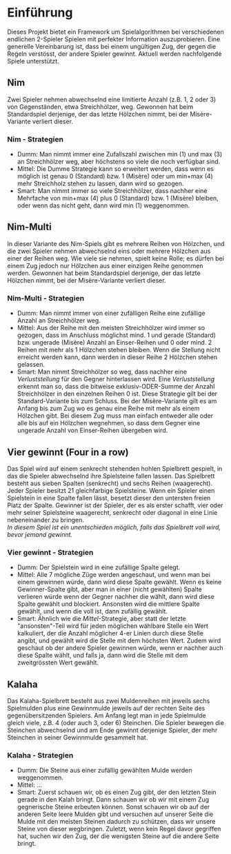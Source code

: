 # Einführung

Dieses Projekt bietet ein Framework um Spielalgorithmen bei verschiedenen endlichen 2-Spieler Spielen mit perfekter Information auszuprobieren.
Eine generelle Vereinbarung ist, dass bei einem ungültigen Zug, der gegen die Regeln verstösst, der andere Spieler gewinnt.
Aktuell werden nachfolgende Spiele unterstützt.

## Nim
Zwei Spieler nehmen abwechselnd eine limitierte Anzahl (z.B. 1, 2 oder 3) von Gegenständen, etwa Streichhölzer, weg. Gewonnen hat beim Standardspiel derjenige, der das letzte Hölzchen nimmt, bei der Misère-Variante verliert dieser.

### Nim - Strategien
* Dumm: Man nimmt immer eine Zufallszahl zwischen min (1) und max (3) an Streichhölzer weg, aber höchstens so viele die noch verfügbar sind.
* Mittel: Die Dumme Strategie kann so erweitert werden, dass wenn es möglich ist genau 0 (Standard) bzw. 1 (Misère) oder um min+max (4) mehr Streichholz stehen zu lassen, dann wird so gezogen.
* Smart: Man nimmt immer so viele Streichhölzer, dass nachher eine Mehrfache von min+max (4) plus 0 (Standard) bzw. 1 (Misère) bleiben, oder wenn das nicht geht, dann wird min (1) weggenommen.

## Nim-Multi
In dieser Variante des Nim-Spiels gibt es mehrere Reihen von Hölzchen, und die zwei Spieler nehmen abwechselnd eins oder mehrere Hölzchen aus einer der Reihen weg. Wie viele sie nehmen, spielt keine Rolle; es dürfen bei einem Zug jedoch nur Hölzchen aus einer einzigen Reihe genommen werden. Gewonnen hat beim Standardspiel derjenige, der das letzte Hölzchen nimmt, bei der Misère-Variante verliert dieser.

### Nim-Multi - Strategien
* Dumm: Man nimmt immer von einer zufälligen Reihe eine zufällige Anzahl an Streichhölzer weg.
* Mittel: Aus der Reihe mit den meisten Streichhölzer wird immer so gezogen, dass im Anschluss möglichst mind. 1 und gerade (Standard) bzw. ungerade (Misère) Anzahl an Einser-Reihen und 0 oder mind. 2 Reihen mit mehr als 1 Hölzchen stehen bleiben. Wenn die Stellung nicht erreicht werden kann, dann werden in dieser Reihe 2 Hölzchen stehen gelassen.
* Smart: Man nimmt Streichhölzer so weg, dass nachher eine *Verluststellung* für den Gegner hinterlassen wird. Eine *Verluststellung* erkennt man so, dass die bitweise exklusiv-ODER-Summe der Anzahl Streichhölzer in den einzelnen Reihen 0 ist. Diese Strategie gilt bei der Standard-Variante bis zum Schluss. Bei der Misère-Variante gilt es am Anfang bis zum Zug wo es genau eine Reihe mit mehr als einem Hölzchen gibt. Bei diesem Zug muss man einfach entweder alle oder alle bis auf ein Hölzchen wegnehmen, so dass dem Gegner eine ungerade Anzahl von Einser-Reihen übergeben wird.

## Vier gewinnt (Four in a row)
Das Spiel wird auf einem senkrecht stehenden hohlen Spielbrett gespielt, in das die Spieler abwechselnd ihre Spielsteine fallen lassen. Das Spielbrett besteht aus sieben Spalten (senkrecht) und sechs Reihen (waagerecht). Jeder Spieler besitzt 21 gleichfarbige Spielsteine. Wenn ein Spieler einen Spielstein in eine Spalte fallen lässt, besetzt dieser den untersten freien Platz der Spalte. Gewinner ist der Spieler, der es als erster schafft, vier oder mehr seiner Spielsteine waagerecht, senkrecht oder diagonal in eine Linie nebeneinander zu bringen.  
*In diesem Spiel ist ein unentschieden möglich, falls das Spielbrett voll wird, bevor jemand gewinnt.*

### Vier gewinnt - Strategien
* Dumm: Der Spielstein wird in eine zufällige Spalte gelegt.
* Mittel: Alle 7 mögliche Züge werden angeschaut, und wenn man bei einem gewinnen würde, dann wird diese Spalte gewählt. Wenn es keine Gewinner-Spalte gibt, aber man in einer (nicht gewählten) Spalte verlieren würde wenn der Gegner nachher die wählt, dann wird diese Spalte gewählt und blockiert. Ansonsten wird die mittlere Spalte gewählt, und wenn die voll ist, dann zufällig gewählt.
* Smart: Ähnlich wie die *Mittel*-Strategie, aber statt der letzte "ansonsten"-Teil wird für jeden möglichen wählbare Stelle ein Wert kalkuliert, der die Anzahl möglicher 4-er Linien durch diese Stelle angibt, und gewählt wird die Stelle mit dem höchsten Wert. Zudem wird geschaut ob der andere Spieler gewinnen würde, wenn er nachher auch diese Spalte wählt, und falls ja, dann wird die Stelle mit dem zweitgrössten Wert gewählt.

## Kalaha
Das Kalaha-Spielbrett besteht aus zwei Muldenreihen mit jeweils sechs Spielmulden plus eine Gewinnmulde jeweils auf der rechten Seite des gegenübersitzenden Spielers. Am Anfang legt man in jede Spielmulde gleich viele, z.B. 4 (oder auch 3, oder 6) Steinchen. Die Spieler bewegen die Steinchen abwechselnd und am Ende gewinnt derjenige Spieler, der mehr Steinchen in seiner Gewinnmulde gesammelt hat.

### Kalaha - Strategien
* Dumm: Die Steine aus einer zufällig gewählten Mulde werden weggenommen.
* Mittel: ...
* Smart: Zuerst schauen wir, ob es einen Zug gibt, der den letzten Stein gerade in den Kalah bringt. Dann schauen wir ob wir mit einem Zug gegnerische Steine erbeuten können. Sonst schauen wir ob auf der anderen Seite leere Mulden gibt und versuchen auf unserer Seite die Mulde mit den meisten Steinen dadurch zu schützen, dass wir unsere Steine von dieser wegbringen. Zuletzt, wenn kein Regel davor gegriffen hat, suchen wir den Zug, der die wenigsten Steine auf die andere Seite bringt.